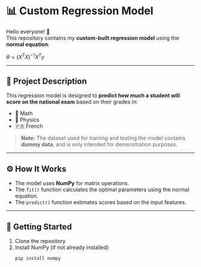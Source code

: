 # 📊 Custom Regression Model

Hello everyone! 👋  
This repository contains my **custom-built regression model** using the **normal equation**:

$\theta = (X^T X)^{-1} X^T y$

---

## 🎯 Project Description

This regression model is designed to **predict how much a student will score on the national exam** based on their grades in:

-  🧮 Math
-  🧪 Physics
-  🇫🇷 French

> **Note:** The dataset used for training and testing the model contains **dummy data**, and is only intended for demonstration purposes.

---

## ⚙️ How It Works

-  The model uses **NumPy** for matrix operations.
-  The `fit()` function calculates the optimal parameters using the normal equation.
-  The `predict()` function estimates scores based on the input features.

---

## 🚀 Getting Started

1. Clone the repository
2. Install NumPy (if not already installed)
   ```bash
   pip install numpy
   ```

